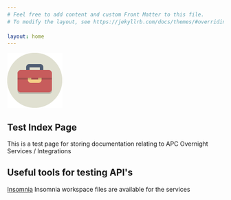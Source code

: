 ```yaml
---
# Feel free to add content and custom Front Matter to this file.
# To modify the layout, see https://jekyllrb.com/docs/themes/#overriding-theme-defaults

layout: home
---
```


![Toolbox Icon](docs\assets\images\toolbox-icon.png)

## Test Index Page 

This is a test page for storing documentation relating to APC Overnight Services / Integrations


## Useful tools for testing API's

[Insomnia](https://insomnia.rest/)
Insomnia workspace files are available for the services 
